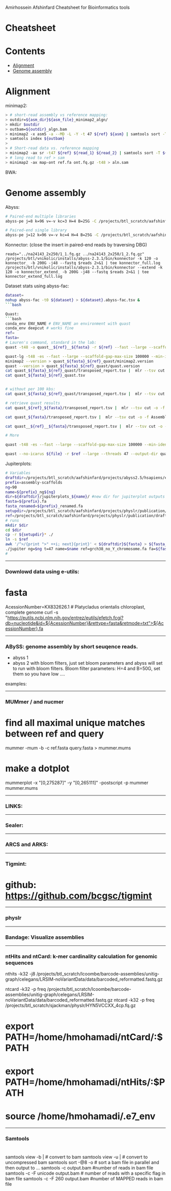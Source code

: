 Amirhossein Afshinfard
Cheatsheet for Bioinformatics tools


Cheatsheet
=====================

Contents
========

* [Alignment](#alignment)
* [Genome assembly](#genome-assembly)



Alignment
==============
minimap2:
```bash
> # short-read assembly vs reference mapping:
> outdir=${asm_dir}${asm_file}_minimap2_algn/
> mkdir $outdir
> outbam=${outdir}_algn.bam
> minimap2 -x asm5 -a --MD -L -Y -t 47 ${ref} ${asm} | samtools sort -T ${outdir}/tmp -O bam -o ${outbam}
> samtools index ${outbam}
> 
> # Short-read data vs. reference mapping
> minimap2 -ax sr -t47 ${ref} ${read_1} ${read_2} | samtools sort -T ${outdir}/tmp -O bam -o ${outbam}
> # long read to ref > sam
> minimap2 -ax map-ont ref.fa ont.fq.gz -t48 > aln.sam
```

BWA:


Genome assembly
==============
Abyss:
```bash
# Paired-end multiple libraries
abyss-pe j=8 k=96 v=-v kc=3 H=4 B=25G -C /projects/btl_scratch/aafshinfard/projects/redcedar/runResult/abyss/kc3/k96/10M/ name=redCedar_ lib='lr1 lr2 lr3 lr4' lr1='/projects/btl_scratch/aafshinfard/projects/redcedar/subsample/non_random/10Mreadpairs/lr1_sub.fastq.gz' lr2='/projects/btl_scratch/aafshinfard/projects/redcedar/subsample/non_random/10Mreadpairs/lr2_sub.fastq.gz' lr3='/projects/btl_scratch/aafshinfard/projects/redcedar/subsample/non_random/10Mreadpairs/lr3_sub.fastq.gz' lr4='/projects/btl_scratch/aafshinfard/projects/redcedar/subsample/non_random/10Mreadpairs/lr4_sub.fastq.gz' |& tee  abyss_kc3_k96_10M.log &

# Paired-end single library
abyss-pe j=12 k=96 v=-v kc=4 H=4 B=25G -C /projects/btl_scratch/aafshinfard/projects/redcedar/runResult/abyss/linear/10M/kc4k96/ name=redCedar in='/projects/btl_scratch/aafshinfard/projects/redcedar/subsample/linear/10Mreadpairs_R1.fastq.gz /projects/btl_scratch/aafshinfard/projects/redcedar/subsample/linear/10Mreadpairs_R2.fastq.gz' |& tee abyss_kc4_k96_10M.log
```
Konnector: (close the insert in paired-end reads by traversing DBG)
```bash:
reads="../na24143_2x250/1_1.fq.gz ../na24143_2x250/1_2.fq.gz"
/projects/btl/vnikolic/installs/abyss-2.3.1/bin/konnector -k 120 -o konnector_ -b 200G -j48 --fastq $reads 2>&1 | tee konnector_full.log
/projects/btl/vnikolic/installs/abyss-2.3.1/bin/konnector --extend -k 120 -o konnector_extend_ -b 200G -j48 --fastq $reads 2>&1 | tee konnector_extend_full.log

```

Dataset stats using abyss-fac:
```bash
dataset=
nohup abyss-fac -t0 ${dataset} > ${dataset}.abyss-fac.tsv &
```bash

Quast:
```bash
conda_env ENV_NAME # ENV_NAME an environment with quast
conda_env deepcut # works fine
ref=
fasta=
# Lauren's command, standard in the lab:
quast -t48 -o quast__${ref}__${fasta} -r ${ref} --fast --large --scaffold-gap-max-size 100000  --min-identity 80 --split-scaffolds ${fasta} #wth the correct installation of quast (conda_env deepcut)

quast-lg -t48 -es --fast --large --scaffold-gap-max-size 100000 --min-identity 80 --split-scaffolds -R ${ref} -o quast_${fasta}_${ref}_quast ${fasta}
minimap2 --version > quast_${fasta}_${ref}_quast/minimap2.version
quast --version > quast_${fasta}_${ref}_quast/quast.version
cat quast_${fasta}_${ref}_quast/transposed_report.tsv |  mlr --tsv cut -o -f Assembly,NG50,NGA50,"# misassemblies","# local misassemblies","Genome fraction (%)","Duplication ratio","Total length","Unaligned length","# unaligned contigs","# N's per 100 kbp","# mismatches per 100 kbp","# indels per 100 kbp"| sed 's/\t/|/g' | sed 's/^/|/g' | sed -E ':a;s/([0-9]+)([0-9]{3}\>)/\1,\2/g;ta' > quast_${fasta}_${ref}_quast.tsv
cat quast_${fasta}_${ref}_quast.tsv


# without per 100 kbs:
cat quast_${fasta}_${ref}_quast/transposed_report.tsv |  mlr --tsv cut -o -f Assembly,NG50,NGA50,"# misassemblies","# local misassemblies","Genome fraction (%)","Duplication ratio","Total length","Unaligned length","# unaligned contigs"| sed 's/\t/|/g' | sed 's/^/|/g' | sed -E ':a;s/([0-9]+)([0-9]{3}\>)/\1,\2/g;ta' > quast_${fasta}_${ref}_quast.tsv

# retrieve quast results
cat quast_${ref}_${fasta}/transposed_report.tsv |  mlr --tsv cut -o -f Assembly,NG50,NGA50,"# misassemblies","# local misassemblies","Genome fraction (%)","Duplication ratio","Total length","Unaligned length","# unaligned contigs"| sed 's/\t/|/g' | sed 's/^/|/g' | sed 's/$/|/g'

cat quast_${fasta}/transposed_report.tsv |  mlr --tsv cut -o -f Assembly,NG50,NGA50,"# misassemblies","# local misassemblies","Genome fraction (%)","Duplication ratio","Total length","Unaligned length","# unaligned contigs"| sed 's/\t/|/g' | sed 's/^/|/g' | sed 's/$/|/g'

cat quast__${ref}__${fasta}/transposed_report.tsv |  mlr --tsv cut -o -f Assembly,NG50,NGA50,"# misassemblies","# local misassemblies","Genome fraction (%)","Duplication ratio","Total length","Unaligned length","# unaligned contigs"| sed 's/\t/|/g' | sed 's/^/|/g' | sed -E ':a;s/([0-9]+)([0-9]{3}\>)/\1,\2/g;ta'

# More

quast -t48 -es --fast --large --scaffold-gap-max-size 100000 --min-identity 95 -R ${ref} -o ${file}.quast ${file}.fa

quast --no-icarus ${file} -r $ref --large --threads 47 --output-dir quast-detailed-${file} 2>&1 | tee quast-detailed-${file}.log

```

Jupiterplots:
```bash
# Variables
draftdir=/projects/btl_scratch/aafshinfard/projects/abyss2.5/hsapiens/experiments/numbers3/abyss2.5/na12878_2x151-2/assembly-k90-kc2-B200G/
prefix=assembly-scaffolds
ng=90
name=${prefix}_ng${ng}
dir=${draftdir}/jupiterplots_${name}/ #new dir for jupiterplot outputs
fasta=${prefix}.fa
fasta_renamed=${prefix}_renamed.fa
setupdir=/projects/btl_scratch/aafshinfard/projects/physlr/publication/figures/jupiterplots/jupiterplotcodes/JustinChu/ # Jupiterplot codes
ref=/projects/btl_scratch/aafshinfard/projects/physlr/publication/drafts/grch38_no_Y_chromosome.fa
# runs
mkdir $dir
cd $dir
cp -r ${setupdir}* ./
ln -s $ref
awk '/^>/{print ">" ++i; next}{print}' < ${draftdir}${fasta} > ${fasta_renamed}
./jupiter ng=$ng t=47 name=$name ref=grch38_no_Y_chromosome.fa fa=${fasta_renamed}
#
```
_________________________________
### Downlowd data using e-utils:
# fasta 
AcessionNumber=KX832626.1 # Platycladus orientalis chloroplast, complete genome
curl -s  "https://eutils.ncbi.nlm.nih.gov/entrez/eutils/efetch.fcgi?db=nucleotide&id=${AcessionNumber}&rettype=fasta&retmode=txt">${AcessionNumber}.fa

_________________________________
### ABySS: genome assembly by short seuqence reads.
- abyss 1
- abyss 2 with bloom filters, just set bloom parameters and abyss will set to run with bloom filters.
Bloom filter parameters: H=4 and B=50G, set them so you have low ....

examples:

_________________________________
### MUMmer / and nucmer
# find all maximal unique matches between ref and query
mummer -mum -b -c ref.fasta query.fasta > mummer.mums
# make a dotplot
mummerplot -x "[0,275287]" -y "[0,265111]" -postscript -p mummer mummer.mums
_________________________________


### LINKS:

_________________________________
### Sealer:

_________________________________
### ARCS and ARKS:


_________________________________
### Tigmint:
# github: https://github.com/bcgsc/tigmint


_________________________________
### physlr

_________________________________
### Bandage: Visualize assemblies

_________________________________
### ntHits and ntCard: k-mer cardinality calculation for genomic sequences

nthits -k32 -j8 /projects/btl_scratch/lcoombe/barcode-assemblies/unitig-graph/celegans/LRSIM-noVariantData/data/barcoded_reformatted.fastq.gz

ntcard -k32 -p freq /projects/btl_scratch/lcoombe/barcode-assemblies/unitig-graph/celegans/LRSIM-noVariantData/data/barcoded_reformatted.fastq.gz
ntcard -k32 -p freq /projects/btl_scratch/sjackman/physlr/HYN5VCCXX_4cp.fq.gz


# export PATH=/home/hmohamadi/ntCard/:$PATH
# export PATH=/home/hmohamadi/ntHits/:$PATH
# source /home/hmohamadi/.e7_env

_________________________________
### Samtools
#
samtools view -b |			# convert to bam
samtools view -u |			# convert to uncompressed bam
samtools sort -@8 -o			# sort a bam file in parallel and then output to ...
samtools -c output.bam 			#number of reads in bam file
samtools -c -F unicode output.bam 	# number of reads with a specific flag in bam file 
samtools -c -F 260 output.bam 		#number of MAPPED reads in bam file



